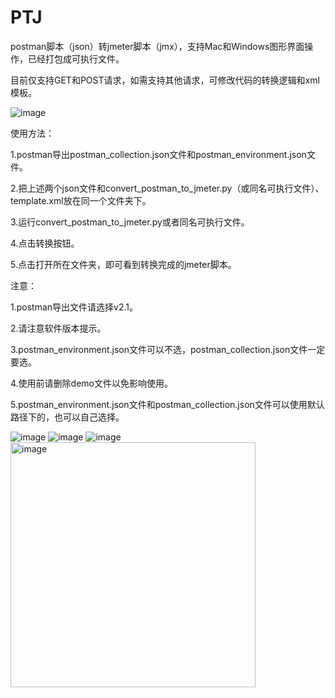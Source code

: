# PTJ
postman脚本（json）转jmeter脚本（jmx），支持Mac和Windows图形界面操作，已经打包成可执行文件。

目前仅支持GET和POST请求，如需支持其他请求，可修改代码的转换逻辑和xml模板。

![image](https://user-images.githubusercontent.com/37242294/227765894-86eab7eb-7b6b-4edc-aaf3-8646c072e685.png)

使用方法：

1.postman导出postman_collection.json文件和postman_environment.json文件。

2.把上述两个json文件和convert_postman_to_jmeter.py（或同名可执行文件）、template.xml放在同一个文件夹下。

3.运行convert_postman_to_jmeter.py或者同名可执行文件。

4.点击转换按钮。

5.点击打开所在文件夹，即可看到转换完成的jmeter脚本。

注意：

1.postman导出文件请选择v2.1。

2.请注意软件版本提示。

3.postman_environment.json文件可以不选，postman_collection.json文件一定要选。

4.使用前请删除demo文件以免影响使用。

5.postman_environment.json文件和postman_collection.json文件可以使用默认路径下的，也可以自己选择。

![image](https://user-images.githubusercontent.com/37242294/227765921-a66bad6e-08b1-49c1-8ead-b4a3a399de8c.png)
![image](https://user-images.githubusercontent.com/37242294/227765894-86eab7eb-7b6b-4edc-aaf3-8646c072e685.png)
![image](https://user-images.githubusercontent.com/37242294/227765906-cb7caaff-c412-4165-b970-77441653af42.png)
<img width="392" alt="image" src="https://user-images.githubusercontent.com/37242294/227765916-988984df-385e-42f9-83f0-b05f66175d4f.png">
